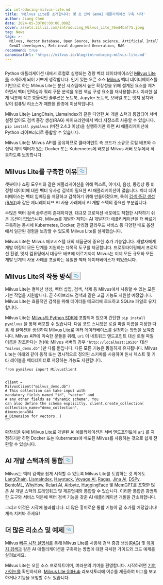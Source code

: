 ```yaml
---
id: introducing-milvus-lite.md
title: 'Milvus Lite를 소개합니다: 몇 초 만에 GenAI 애플리케이션 구축 시작'
author: Jiang Chen
date: 2024-05-30T00:00:00.000Z
cover: assets.zilliz.com/introducing_Milvus_Lite_76ed4baf75.jpeg
tag: News
tags: >-
  Milvus, Vector Database, Open Source, Data science, Artificial Intelligence,
  GenAI developers, Retrieval Augmented Generation, RAG
recommend: true
canonicalUrl: 'https://milvus.io/blog/introducing-milvus-lite.md'
---
```

<p>
  <span class="img-wrapper">
    <img translate="no" src="https://assets.zilliz.com/2_72e444c8dc.JPG" alt="" class="doc-image" id="" />
    <span></span>
  </span>
</p>
<p>Python 애플리케이션 내에서 로컬로 실행되는 경량 벡터 데이터베이스인 <a href="https://milvus.io/docs/milvus_lite.md">Milvus Lite를</a> 소개하게 되어 기쁘게 생각합니다. 인기 있는 오픈 소스 <a href="https://milvus.io/intro">Milvus</a> 벡터 데이터베이스를 기반으로 하는 Milvus Lite는 분산 시스템에서 높은 확장성을 위해 설계된 요소를 제거하면서 벡터 인덱싱과 쿼리 구문 분석을 위한 핵심 구성 요소를 재사용합니다. 이러한 설계 덕분에 작고 효율적인 솔루션은 노트북, Jupyter 노트북, 모바일 또는 엣지 장치와 같이 컴퓨팅 리소스가 제한된 환경에 이상적입니다.</p>
<p>Milvus Lite는 LangChain, LlamaIndex와 같은 다양한 AI 개발 스택과 통합되어 서버 설정 없이도 검색 증강 생성(RAG) 파이프라인에서 벡터 저장소로 사용할 수 있습니다. <code translate="no">pip install pymilvus</code> (버전 2.4.3 이상)을 실행하기만 하면 AI 애플리케이션에 Python 라이브러리로 통합할 수 있습니다.</p>
<p>Milvus Lite는 Milvus API를 공유하므로 클라이언트 측 코드가 소규모 로컬 배포와 수십억 개의 벡터가 있는 Docker 또는 Kubernetes에 배포된 Milvus 서버 모두에서 작동하도록 보장합니다.</p>
<h2 id="Why-We-Built-Milvus-Lite" class="common-anchor-header">Milvus Lite를 구축한 이유<button data-href="#Why-We-Built-Milvus-Lite" class="anchor-icon" translate="no">
      <svg translate="no"
        aria-hidden="true"
        focusable="false"
        height="20"
        version="1.1"
        viewBox="0 0 16 16"
        width="16"
      >
        <path
          fill="#0092E4"
          fill-rule="evenodd"
          d="M4 9h1v1H4c-1.5 0-3-1.69-3-3.5S2.55 3 4 3h4c1.45 0 3 1.69 3 3.5 0 1.41-.91 2.72-2 3.25V8.59c.58-.45 1-1.27 1-2.09C10 5.22 8.98 4 8 4H4c-.98 0-2 1.22-2 2.5S3 9 4 9zm9-3h-1v1h1c1 0 2 1.22 2 2.5S13.98 12 13 12H9c-.98 0-2-1.22-2-2.5 0-.83.42-1.64 1-2.09V6.25c-1.09.53-2 1.84-2 3.25C6 11.31 7.55 13 9 13h4c1.45 0 3-1.69 3-3.5S14.5 6 13 6z"
        ></path>
      </svg>
    </button></h2><p>챗봇이나 쇼핑 도우미와 같은 애플리케이션을 위해 텍스트, 이미지, 음성, 동영상 등 비정형 데이터에 대한 벡터 유사성 검색이 필요한 AI 애플리케이션이 많습니다. 벡터 데이터베이스는 벡터 임베딩을 저장하고 검색하기 위해 만들어졌으며, 특히 <a href="https://zilliz.com/learn/Retrieval-Augmented-Generation">검색 증강 생성(RAG)</a>과 같은 제너레이티브 AI 사용 사례에서 AI 개발 스택의 중요한 부분입니다.</p>
<p>수많은 벡터 검색 솔루션이 존재하지만, 대규모 프로덕션 배포에도 적합한 시작하기 쉬운 옵션이 없었습니다. Milvus를 개발한 저희는 AI 개발자가 애플리케이션을 더 빠르게 구축하는 동시에 Kubernetes, Docker, 관리형 클라우드 서비스 등 다양한 배포 옵션에서 일관된 경험을 보장할 수 있도록 Milvus Lite를 설계했습니다.</p>
<p>Milvus Lite는 Milvus 에코시스템 내의 제품군에 중요한 추가 기능입니다. 개발자에게 개발 여정의 모든 단계를 지원하는 다목적 도구를 제공합니다. 프로토타이핑에서 프로덕션 환경, 엣지 컴퓨팅에서 대규모 배포에 이르기까지 Milvus는 이제 모든 규모와 모든 개발 단계의 사용 사례를 포괄하는 유일한 벡터 데이터베이스가 되었습니다.</p>
<h2 id="How-Milvus-Lite-Works" class="common-anchor-header">Milvus Lite의 작동 방식<button data-href="#How-Milvus-Lite-Works" class="anchor-icon" translate="no">
      <svg translate="no"
        aria-hidden="true"
        focusable="false"
        height="20"
        version="1.1"
        viewBox="0 0 16 16"
        width="16"
      >
        <path
          fill="#0092E4"
          fill-rule="evenodd"
          d="M4 9h1v1H4c-1.5 0-3-1.69-3-3.5S2.55 3 4 3h4c1.45 0 3 1.69 3 3.5 0 1.41-.91 2.72-2 3.25V8.59c.58-.45 1-1.27 1-2.09C10 5.22 8.98 4 8 4H4c-.98 0-2 1.22-2 2.5S3 9 4 9zm9-3h-1v1h1c1 0 2 1.22 2 2.5S13.98 12 13 12H9c-.98 0-2-1.22-2-2.5 0-.83.42-1.64 1-2.09V6.25c-1.09.53-2 1.84-2 3.25C6 11.31 7.55 13 9 13h4c1.45 0 3-1.69 3-3.5S14.5 6 13 6z"
        ></path>
      </svg>
    </button></h2><p>Milvus Lite는 컬렉션 생성, 벡터 삽입, 검색, 삭제 등 Milvus에서 사용할 수 있는 모든 기본 작업을 지원합니다. 곧 하이브리드 검색과 같은 고급 기능도 지원할 예정입니다. Milvus Lite는 효율적인 검색을 위해 데이터를 메모리에 로드하고 SQLite 파일로 유지합니다.</p>
<p>Milvus Lite는 <a href="https://github.com/milvus-io/pymilvus">Milvus의 Python SDK에</a> 포함되어 있으며 간단한 <code translate="no">pip install pymilvus</code> 을 통해 배포할 수 있습니다. 다음 코드 스니펫은 로컬 파일 이름을 지정한 다음 새 컬렉션을 생성하여 Milvus Lite로 벡터 데이터베이스를 설정하는 방법을 보여줍니다. Milvus API에 익숙한 분들을 위해, <code translate="no">uri</code> 이 네트워크 엔드포인트 대신 로컬 파일 이름을 참조한다는 점(예: Milvus 서버의 경우 <code translate="no">&quot;http://localhost:19530&quot;</code> 대신 <code translate="no">&quot;milvus_demo.db&quot;</code> )만 다를 뿐입니다. 다른 모든 기능은 동일하게 유지됩니다. Milvus Lite는 아래와 같이 동적 또는 명시적으로 정의된 스키마를 사용하여 원시 텍스트 및 기타 레이블을 메타데이터로 저장하는 기능도 지원합니다.</p>
<pre><code translate="no"><span class="hljs-keyword">from</span> pymilvus <span class="hljs-keyword">import</span> MilvusClient

client = MilvusClient(<span class="hljs-string">&quot;milvus_demo.db&quot;</span>)
<span class="hljs-comment"># This collection can take input with mandatory fields named &quot;id&quot;, &quot;vector&quot; and</span>
<span class="hljs-comment"># any other fields as &quot;dynamic schema&quot;. You can also define the schema explicitly.</span>
client.create_collection(
    collection_name=<span class="hljs-string">&quot;demo_collection&quot;</span>,
    dimension=<span class="hljs-number">384</span>  <span class="hljs-comment"># Dimension for vectors.</span>
)
<button class="copy-code-btn"></button></code></pre>
<p>확장성을 위해 Milvus Lite로 개발된 AI 애플리케이션은 서버 엔드포인트에 <code translate="no">uri</code> 를 지정하기만 하면 Docker 또는 Kubernetes에 배포된 Milvus를 사용하는 것으로 쉽게 전환할 수 있습니다.</p>
<h2 id="Integration-with-AI-Development-Stack" class="common-anchor-header">AI 개발 스택과의 통합<button data-href="#Integration-with-AI-Development-Stack" class="anchor-icon" translate="no">
      <svg translate="no"
        aria-hidden="true"
        focusable="false"
        height="20"
        version="1.1"
        viewBox="0 0 16 16"
        width="16"
      >
        <path
          fill="#0092E4"
          fill-rule="evenodd"
          d="M4 9h1v1H4c-1.5 0-3-1.69-3-3.5S2.55 3 4 3h4c1.45 0 3 1.69 3 3.5 0 1.41-.91 2.72-2 3.25V8.59c.58-.45 1-1.27 1-2.09C10 5.22 8.98 4 8 4H4c-.98 0-2 1.22-2 2.5S3 9 4 9zm9-3h-1v1h1c1 0 2 1.22 2 2.5S13.98 12 13 12H9c-.98 0-2-1.22-2-2.5 0-.83.42-1.64 1-2.09V6.25c-1.09.53-2 1.84-2 3.25C6 11.31 7.55 13 9 13h4c1.45 0 3-1.69 3-3.5S14.5 6 13 6z"
        ></path>
      </svg>
    </button></h2><p>Milvus는 벡터 검색을 쉽게 시작할 수 있도록 Milvus Lite를 도입하는 것 외에도 <a href="https://python.langchain.com/v0.2/docs/integrations/vectorstores/milvus/">LangChain</a>, <a href="https://docs.llamaindex.ai/en/stable/examples/vector_stores/MilvusIndexDemo/">LlamaIndex</a>, <a href="https://haystack.deepset.ai/integrations/milvus-document-store">Haystack</a>, <a href="https://blog.voyageai.com/2024/05/30/semantic-search-with-milvus-lite-and-voyage-ai/">Voyage AI</a>, <a href="https://milvus.io/docs/integrate_with_ragas.md">Ragas</a>, <a href="https://jina.ai/news/implementing-a-chat-history-rag-with-jina-ai-and-milvus-lite/">Jina AI</a>, <a href="https://dspy-docs.vercel.app/docs/deep-dive/retrieval_models_clients/MilvusRM">DSPy</a>, <a href="https://www.bentoml.com/blog/building-a-rag-app-with-bentocloud-and-milvus-lite">BentoML</a>, <a href="https://chiajy.medium.com/70873c7576f1">WhyHow</a>, <a href="https://blog.relari.ai/case-study-using-synthetic-data-to-benchmark-rag-systems-be324904ace1">Relari AI</a>, <a href="https://docs.airbyte.com/integrations/destinations/milvus">Airbyte</a>, <a href="https://milvus.io/docs/integrate_with_hugging-face.md">HuggingFace</a> 및 <a href="https://memgpt.readme.io/docs/storage#milvus">MemGPT를</a> 포함한 많은 AI 개발 스택의 프레임워크 및 제공업체와 통합할 수 있습니다. 이러한 통합은 광범위한 도구와 서비스 덕분에 벡터 검색 기능을 갖춘 AI 애플리케이션 개발을 간소화합니다.</p>
<p>그리고 이것은 시작에 불과합니다. 더 많은 흥미로운 통합 기능이 곧 추가될 예정입니다! 계속 지켜봐 주세요!</p>
<h2 id="More-Resources-and-Examples" class="common-anchor-header">더 많은 리소스 및 예제<button data-href="#More-Resources-and-Examples" class="anchor-icon" translate="no">
      <svg translate="no"
        aria-hidden="true"
        focusable="false"
        height="20"
        version="1.1"
        viewBox="0 0 16 16"
        width="16"
      >
        <path
          fill="#0092E4"
          fill-rule="evenodd"
          d="M4 9h1v1H4c-1.5 0-3-1.69-3-3.5S2.55 3 4 3h4c1.45 0 3 1.69 3 3.5 0 1.41-.91 2.72-2 3.25V8.59c.58-.45 1-1.27 1-2.09C10 5.22 8.98 4 8 4H4c-.98 0-2 1.22-2 2.5S3 9 4 9zm9-3h-1v1h1c1 0 2 1.22 2 2.5S13.98 12 13 12H9c-.98 0-2-1.22-2-2.5 0-.83.42-1.64 1-2.09V6.25c-1.09.53-2 1.84-2 3.25C6 11.31 7.55 13 9 13h4c1.45 0 3-1.69 3-3.5S14.5 6 13 6z"
        ></path>
      </svg>
    </button></h2><p>Milvus <a href="https://milvus.io/docs/quickstart.md">빠른 시작 설명서를</a> 통해 Milvus Lite를 사용해 검색 증강 생성<a href="https://github.com/milvus-io/bootcamp/blob/master/bootcamp/tutorials/quickstart/build_RAG_with_milvus.ipynb">(RAG)</a> 및 <a href="https://github.com/milvus-io/bootcamp/blob/master/bootcamp/tutorials/quickstart/image_search_with_milvus.ipynb">이미지 검색과</a> 같은 AI 애플리케이션을 구축하는 방법에 대한 자세한 가이드와 코드 예제를 살펴보세요.</p>
<p>Milvus Lite는 오픈 소스 프로젝트이며, 여러분의 기여를 환영합니다. 시작하려면 <a href="https://github.com/milvus-io/milvus-lite/blob/main/CONTRIBUTING.md">기여 가이드를</a> 확인하세요. <a href="https://github.com/milvus-io/milvus-lite">Milvus Lite GitHub</a> 리포지토리에 이슈를 제출하여 버그를 보고하거나 기능을 요청할 수도 있습니다.</p>
